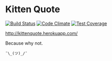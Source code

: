 # Kitten Quote

[![Build Status](https://travis-ci.org/guivinicius/kittenquotes.svg)](https://travis-ci.org/guivinicius/kittenquotes)
[![Code Climate](https://codeclimate.com/github/guivinicius/kittenquotes/badges/gpa.svg)](https://codeclimate.com/github/guivinicius/kittenquotes)
[![Test Coverage](https://codeclimate.com/github/guivinicius/kittenquotes/badges/coverage.svg)](https://codeclimate.com/github/guivinicius/kittenquotes/coverage)

http://kittenquote.herokuapp.com/

Because why not.

`¯\_(ツ)_/¯`
